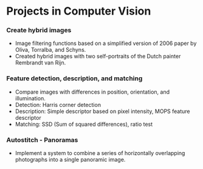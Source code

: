 # Projects in Computer Vision

### Create hybrid images
- Image filtering functions based on a simplified version of 2006 paper by Oliva, Torralba, and Schyns. 
- Created hybrid images with two self-portraits of the Dutch painter Rembrandt van Rijn.

### Feature detection, description, and matching
- Compare images with differences in position, orientation, and illumination.
- Detection: Harris corner detection
- Description: Simple descriptor based on pixel intensity, MOPS feature descriptor
- Matching: SSD (Sum of squared differences), ratio test

### Autostitch - Panoramas
- Implement a system to combine a series of horizontally overlapping photographs into a single panoramic image.

